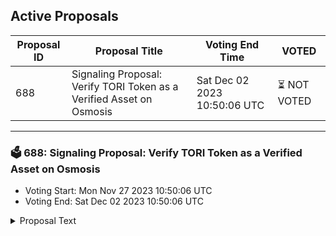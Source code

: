 ## Active Proposals

| Proposal ID | Proposal Title | Voting End Time | VOTED |
|-------------|----------------|-----------------|-------|
| 688 | Signaling Proposal: Verify TORI Token as a Verified Asset on Osmosis | Sat Dec 02 2023 10:50:06 UTC | ⏳ NOT VOTED |

---

### 🗳 688: Signaling Proposal: Verify TORI Token as a Verified Asset on Osmosis
- Voting Start: Mon Nov 27 2023 10:50:06 UTC
- Voting End: Sat Dec 02 2023 10:50:06 UTC

<details>
<summary>Proposal Text</summary>
 
Teritori, a Cosmos SDK Layer 1 blockchain and a superdApp, has its utility token, TORI, which is essential for governance and accessing diverse features of the superdApp.
The TORI token was launched on October 3, 2022, and has been traded on Osmosis for many months (Osmosis Pool 816).

This proposal aims to verify the TORI token as a verified asset on Osmosis.

More details can be found on the forum discussion: https://forum.osmosis.zone/t/signaling-proposal-to-verify-tori-token-as-a-verified-asset-on-osmosis/644
</details>

